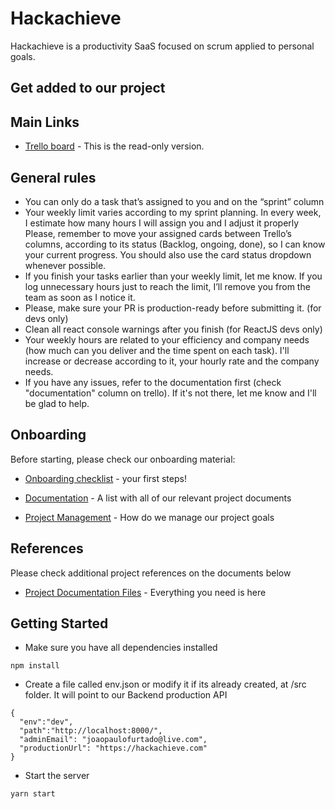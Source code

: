 # Hackachieve

Hackachieve is a productivity SaaS focused on scrum applied to personal goals.

## Get added to our project

## Main Links

- [Trello board](https://trello.com/b/Z4LkfUxm/hackachieve-open-source) - This is the read-only version.

## General rules

- You can only do a task that’s assigned to you and on the “sprint” column
- Your weekly limit varies according to my sprint planning. In every week, I estimate how many hours I will assign you and I adjust it properly
  Please, remember to move your assigned cards between Trello’s columns, according to its status (Backlog, ongoing, done), so I can know your current progress. You should also use the card status dropdown whenever possible.
- If you finish your tasks earlier than your weekly limit, let me know. If you log unnecessary hours just to reach the limit, I’ll remove you from the team as soon as I notice it.
- Please, make sure your PR is production-ready before submitting it. (for devs only)
- Clean all react console warnings after you finish (for ReactJS devs only)
- Your weekly hours are related to your efficiency and company needs (how much can you deliver and the time spent on each task). I'll increase or decrease according to it, your hourly rate and the company needs.
- If you have any issues, refer to the documentation first (check "documentation" column on trello). If it's not there, let me know and I'll be glad to help.

## Onboarding

Before starting, please check our onboarding material:

- [Onboarding checklist](https://docs.google.com/document/d/1pDb5k5inDOZ1L3jFc897x1jhrHCByFX53V6clIvLrQI/edit?usp=sharing) - your first steps!

- [Documentation](https://docs.google.com/spreadsheets/d/1XaLITuGNUd2Y8iBDdIui7wCFxUaCd165xmohOt0zjp4/edit?usp=sharing) - A list with all of our relevant project documents

- [Project Management](https://drive.google.com/file/d/1hsQn5W298bo5ar1p13SAJooecn7Ko3sH/view?usp=sharing) - How do we manage our project goals

## References

Please check additional project references on the documents below

- [Project Documentation Files](https://docs.google.com/spreadsheets/d/1XaLITuGNUd2Y8iBDdIui7wCFxUaCd165xmohOt0zjp4/edit#gid=0) - Everything you need is here

## Getting Started

- Make sure you have all dependencies installed

```
npm install
```

- Create a file called env.json or modify it if its already created, at /src folder.
  It will point to our Backend production API

```
{
  "env":"dev",
  "path":"http://localhost:8000/",
  "adminEmail": "joaopaulofurtado@live.com",
  "productionUrl": "https://hackachieve.com"
}
```

- Start the server

```
yarn start
```

